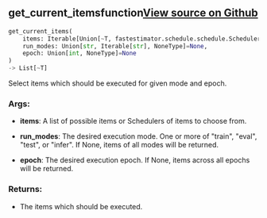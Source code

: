 ## get_current_items<span class="tag">function</span><a class="sourcelink" href=https://github.com/fastestimator/fastestimator/blob/r1.1/fastestimator/schedule/schedule.py/#L169-L197>View source on Github</a>
```python
get_current_items(
	items: Iterable[Union[~T, fastestimator.schedule.schedule.Scheduler[~T]]],
	run_modes: Union[str, Iterable[str], NoneType]=None,
	epoch: Union[int, NoneType]=None
)
-> List[~T]
```
Select items which should be executed for given mode and epoch.


<h3>Args:</h3>


* **items**: A list of possible items or Schedulers of items to choose from.

* **run_modes**: The desired execution mode. One or more of "train", "eval", "test", or "infer". If None, items of all modes will be returned.

* **epoch**: The desired execution epoch. If None, items across all epochs will be returned. 

<h3>Returns:</h3>

<ul class="return-block"><li>    The items which should be executed.</li></ul>

